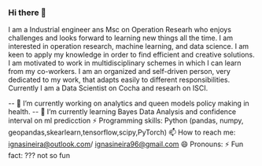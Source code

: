 ### Hi there 👋

I am a Industrial engineer ans Msc on Operation Researh who enjoys challenges and looks forward to learning new things all the time. I am interested in operation research, machine learning, and data science. I am keen to apply my knowledge in order to find efficient and creative solutions. I am motivated to work in multidisciplinary schemes in which I can learn from my co-workers. I am an organized and self-driven person, very dedicated to my work, that adapts easily to different responsibilities. Currently I am a Data Scientist on Cocha and researh on ISCI.

-- 🔭 I’m currently working on analytics and queen models policy making in  health.
-- 🌱 I’m currently learning Bayes Data Analysis and confidence interval on ml predicction 
⚡ Programming skills: Python (pandas, numpy, geopandas,skearlearn,tensorflow,scipy,PyTorch) 
📫 How to reach me: ignasineira@outlook.com/ ignasineira96@gmail.com
😄 Pronouns: 
⚡ Fun fact: ??? not so fun

